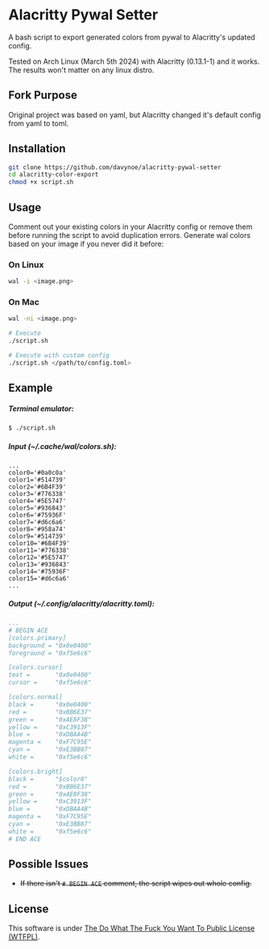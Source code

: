 # Alacritty Pywal Setter

A bash script to export generated colors from pywal to Alacritty's updated config.

Tested on Arch Linux (March 5th 2024) with Alacritty (0.13.1-1) and it works.
The results won't matter on any linux distro.

## Fork Purpose
Original project was based on yaml, but Alacritty changed it's default config from yaml to toml.

## Installation
```sh
git clone https://github.com/davynoe/alacritty-pywal-setter
cd alacritty-color-export
chmod +x script.sh
```

## Usage
Comment out your existing colors in your Alacritty config or remove them before running the script to avoid duplication errors.
Generate wal colors based on your image if you never did it before:
### On Linux
```sh
wal -i <image.png>
```

### On Mac
```sh
wal -ni <image.png>
```

```sh
# Execute
./script.sh

# Execute with custom config
./script.sh </path/to/config.toml>
```

## Example

##### Terminal emulator:

```bash
$ ./script.sh
```

##### Input (~/.cache/wal/colors.sh):

```
...
color0='#0a0c0a'
color1='#514739'
color2='#6B4F39'
color3='#776338'
color4='#5E5747'
color5='#936843'
color6='#75936F'
color7='#d6c6a6'
color8='#958a74'
color9='#514739'
color10='#6B4F39'
color11='#776338'
color12='#5E5747'
color13='#936843'
color14='#75936F'
color15='#d6c6a6'
...
```

##### Output (~/.config/alacritty/alacritty.toml):

```yaml
...
# BEGIN ACE
[colors.primary]
background = "0x0e0400"
foreground = "0xf5e6c6"

[colors.cursor]
text =       "0x0e0400"
cursor =     "0xf5e6c6"

[colors.normal]
black =      "0x0e0400"
red =        "0xBB6E37"
green =      "0xAE8F38"
yellow =     "0xC3913F"
blue =       "0xDBAA4B"
magenta =    "0xF7C95E"
cyan =       "0xE3BB87"
white =      "0xf5e6c6"

[colors.bright]
black =      "$color8"
red =        "0xBB6E37"
green =      "0xAE8F38"
yellow =     "0xC3913F"
blue =       "0xDBAA4B"
magenta =    "0xF7C95E"
cyan =       "0xE3BB87"
white =      "0xf5e6c6"
# END ACE
```

## Possible Issues
- ~~If there isn't ``# BEGIN ACE`` comment, the script wipes out whole config.~~

## License
This software is under [The Do What The Fuck You Want To Public License (WTFPL)](http://www.wtfpl.net/about/).
